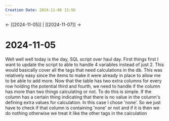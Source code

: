 ```yaml
---
Creation Date: 2024-11-06 13:56
---
```


<- [[2024-11-05]] | [[2024-11-07]]  ->

# 2024-11-05
Well well well today is the day, SQL script over haul day. First things first I want to update the script to able to handle 4 variables instead of just 2. This would basically cover all the tags that need calculations in the db. This was relatively easy since the items to make it were already in place to allow me to be able to add more. Now that the table has two extra columns for every row holding the potential third and fourth, we need to handle if the column has more than two things calculating or not. To do this is simple. If the column has a certain thing indicating that there is no value in the column's defining extra values for calculation. In this case I chose 'none'. So we just have to check if that column is containing 'none' or not and if it is then we do nothing otherwise we treat it like the other tags in the calculation 